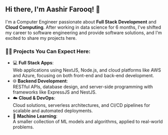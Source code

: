 ## Hi there, I'm Aashir Farooq! 👋
I'm a Computer Engineer passionate about **Full Stack Development** and **Cloud Computing**. After working in data science for 6 months, I've shifted my career to software engineering and provide software solutions, and I'm excited to share my projects here.

### 👨‍💻 Projects You Can Expect Here:
- 💻 **Full Stack Apps**:  
  Web applications using NextJS, Node.js, and cloud platforms like AWS and Azure, focusing on both front-end and back-end development.
- 🌐 **Backend Development**:  
  RESTful APIs, database design, and server-side programming with frameworks like ExpressJS and NestJS.
- ☁️ **Cloud & DevOps**:  
  Cloud solutions, serverless architectures, and CI/CD pipelines for scalable and automated deployments.
- 🤖 **Machine Learning**:  
  A smaller collection of ML models and algorithms, applied to real-world problems.
